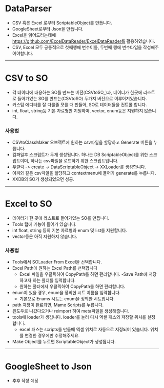 # DataParser
- CSV 혹은 Excel 로부터 ScriptableObject를 만듭니다.
- GoogleSheet로부터 Json을 만듭니다.
- Excel을 읽어드리는데에 https://github.com/ExcelDataReader/ExcelDataReader를 활용하였습니다.
- CSV, Excel 모두 공통적으로 첫째행에 변수이름, 두번째 행에 변수타입을 작성해주어야합니다.
---
# CSV to SO
- 각 데이터에 대응하는 SO를 만드는 버전(CSVtoSO_)과, 데이터가 한곳에 리스트로 들어가있는 SO를 만드는(CSVtoSO) 두가지 버전으로 이루어져있습니다.
- 커스텀 에디터를 잘 다룰줄 모를 때 만들어, SO로 데이터들을 컨트롤 합니다.
- int, float, string등 기본 자료형만 지원하며, vector, enum등은 지원하지 않습니다.
### 사용법
- CSVtoClassMaker 오브젝트에 원하는 csv파일을 할당하고 Generate 버튼을 누릅니다.
- 컴파일후 스크립트가 두개 생성됩니다. 하나는 DB ScriptableObject를 위한 스크립트이며, 하나는 csv파일을 로드하기 위한 스크립트입니다.
- 우클릭 -> create -> DataScriptableObject -> XXLoader를 생성합니다.
- 아까와 같은 csv파일을 할당하고 contextmenu에 들어가 generate를 누릅니다.
- XXDB의 SO가 생성되었으면 성공.
---
# Excel to SO
- 데이터가 한 곳에 리스트로 들어가있는 SO를 만듭니다.
- Tools 탭에 기능이 들어가 있습니다.
- int float, string 등의 기본 자료형과 enum 및 list를 지원합니다.
- vector등은 아직 지원하지 않습니다.
### 사용법
- Tools에서 SOLoader From Excel을 선택합니다.
- Excel Path에 원하는 Excel Path를 선택합니다
    - Excel 파일을 우클릭하여 CopyPath를 하면 편리합니다.
-Save Path에 저장하고자 하는 폴더를 입력합니다.
    - 원하는 폴더에서 우클릭하여 CopyPath를 하면 편리합니다.
- enum이 있을 경우, enum을 정의한 시트 이름을 입력합니다.
    - 기본으로 Enums 시트는 enum을 정의한 시트입니다.
- path 지정이 완료되면, Mame Scripts를 누릅니다.
- 윈도우로 나갔다오거나 reimport 하여 meta파일을 생성해줍니다.
- tools에 loader가 생깁니다. loader를 눌러 다시 엑셀 패스와 저장할 위치를 설정합니다.
    - excel 패스는 scripts를 만들때 엑셀 위치로 자동으로 지정되어 있습니다. 위치를 변경한 경우에만 수정해주세요.
- Make Object를 누르면 ScriptableObject가 생성됩니다.
---
# GoogleSheet to Json
- 추후 작성 예정




